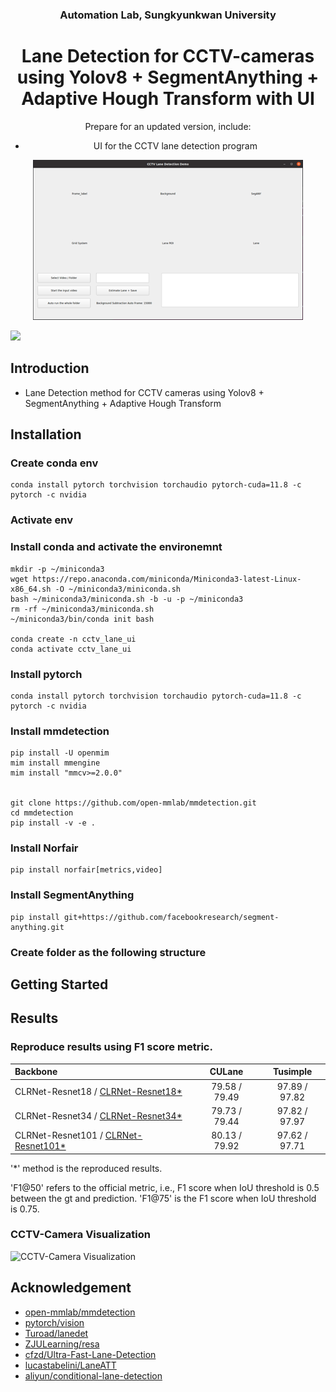 


<div align="center">

### Automation Lab, Sungkyunkwan University
  
# Lane Detection for CCTV-cameras using Yolov8 + SegmentAnything + Adaptive Hough Transform with UI

Prepare for an updated version, include:

- UI for the CCTV lane detection program

![/UI for the CCTV lane detection program](.github/Lane_CCTV_UI.png)

</div>

![](https://img.shields.io/github/downloads/SKKU-AutoLab-VSW/ETSS-03-LaneDet/total.svg?style=for-the-badge)

## Introduction

- Lane Detection method for CCTV cameras using Yolov8 + SegmentAnything + Adaptive Hough Transform

## Installation

### Create conda env
```Shell
conda install pytorch torchvision torchaudio pytorch-cuda=11.8 -c pytorch -c nvidia
```

### Activate env

### Install conda and activate the environemnt
```Shell
mkdir -p ~/miniconda3
wget https://repo.anaconda.com/miniconda/Miniconda3-latest-Linux-x86_64.sh -O ~/miniconda3/miniconda.sh
bash ~/miniconda3/miniconda.sh -b -u -p ~/miniconda3 
rm -rf ~/miniconda3/miniconda.sh
~/miniconda3/bin/conda init bash

conda create -n cctv_lane_ui
conda activate cctv_lane_ui
```

### Install pytorch

```Shell
conda install pytorch torchvision torchaudio pytorch-cuda=11.8 -c pytorch -c nvidia
```

### Install mmdetection
```Shell
pip install -U openmim
mim install mmengine
mim install "mmcv>=2.0.0"


git clone https://github.com/open-mmlab/mmdetection.git
cd mmdetection
pip install -v -e .
```

### Install Norfair
```Shell
pip install norfair[metrics,video]
```

### Install SegmentAnything
```Shell
pip install git+https://github.com/facebookresearch/segment-anything.git
```

### Create folder as the following structure

## Getting Started

<!---
### Training and Evaluate CLRNet using Tusimple and CULane

```Shell
python main.py [configs/path_to_your_config] --gpus [gpu_num]
```
For example, run
```Shell
python main.py configs/clrnet/clr_resnet18_culane.py --gpus 0
```

For testing, run
```Shell
python main.py [configs/path_to_your_config] --[test|validate] --load_from [path_to_your_model] --gpus [gpu_num]
```

For example, run
```Shell
python main.py configs/clrnet/clr_dla34_culane.py --validate --load_from culane_dla34.pth --gpus 0
```


### Prepare CCTV-Camera Dataset

Contact administrator for dataset.

For CCTV-Camera, the folder structure is like this:

```
$CCTV-CameraROOT/Suwon_Initial      # data folders
$CCTV-CameraROOT/Suwon              # data folders
$CCTV-CameraROOT/list               # data lists
```

### Run inference for CCTV-Camera Dataset

Download the "r101_tusimple_ckpt69.pth" weight from [trained-weights]

Then run: 
```Shell
python cctv_infer.py configs/clrnet/clr_resnet101_tusimple_cctv.py --test --load_from r101_tusimple_ckpt69.pth --gpus 0 --view
```
--->

## Results

[trained-weights]: https://drive.google.com/drive/folders/1N3EUMyaFJnCrAWhJkmEpeWx39gCa3Mo_?usp=share_link


### Reproduce results using F1 score metric. 

| Backbone                                                |    CULane     |   Tusimple    |
|:--------------------------------------------------------|:-------------:|:-------------:|
| CLRNet-Resnet18  / [CLRNet-Resnet18*][trained-weights]  | 79.58 / 79.49 | 97.89 / 97.82 |
| CLRNet-Resnet34  / [CLRNet-Resnet34*][trained-weights]  | 79.73 / 79.44 | 97.82 / 97.97 |
| CLRNet-Resnet101 / [CLRNet-Resnet101*][trained-weights] | 80.13 / 79.92 | 97.62 / 97.71 |
'*' method is the reproduced results.

'F1@50' refers to the official metric,
i.e., F1 score when IoU threshold is 0.5 between the gt and prediction. 'F1@75' is the F1 score when IoU threshold is 0.75.

### CCTV-Camera Visualization 
![CCTV-Camera Visualization](.github/vis_img/cctv_dataset_vis_new.png)




##  Acknowledgement
<!--ts-->
* [open-mmlab/mmdetection](https://github.com/open-mmlab/mmdetection)
* [pytorch/vision](https://github.com/pytorch/vision)
* [Turoad/lanedet](https://github.com/Turoad/lanedet)
* [ZJULearning/resa](https://github.com/ZJULearning/resa)
* [cfzd/Ultra-Fast-Lane-Detection](https://github.com/cfzd/Ultra-Fast-Lane-Detection)
* [lucastabelini/LaneATT](https://github.com/lucastabelini/LaneATT)
* [aliyun/conditional-lane-detection](https://github.com/aliyun/conditional-lane-detection)
<!--te-->

